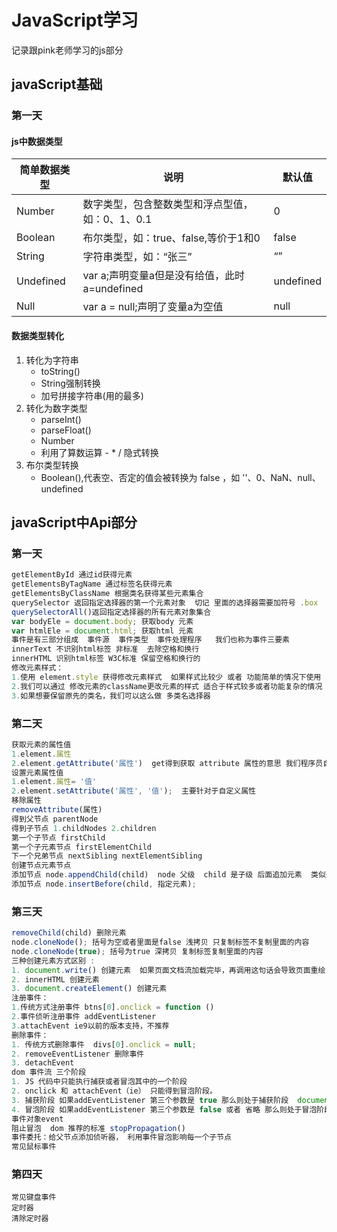 # JavaScript学习
记录跟pink老师学习的js部分

## javaScript基础 
### 第一天
#### js中数据类型

| 简单数据类型 | 说明                                            | 默认值    |
| ------------ | ----------------------------------------------- | --------- |
| Number       | 数字类型，包含整数类型和浮点型值，如：0、1、0.1 | 0         |
| Boolean      | 布尔类型，如：true、false,等价于1和0            | false     |
| String       | 字符串类型，如：“张三”                          | “”        |
| Undefined    | var a;声明变量a但是没有给值，此时a=undefined    | undefined |
| Null         | var a = null;声明了变量a为空值                  | null      |

#### 数据类型转化

1. 转化为字符串
   * toString()
   * String强制转换
   * 加号拼接字符串(用的最多)
2. 转化为数字类型
   * parseInt()
   * parseFloat()
   * Number
   * 利用了算数运算 - * / 隐式转换
3. 布尔类型转换
   * Boolean(),代表空、否定的值会被转换为 false ，如 ''、0、NaN、null、undefined

## javaScript中Api部分

### 第一天

```javascript
getElementById 通过id获得元素
getElementsByTagName 通过标签名获得元素
getElementsByClassName 根据类名获得某些元素集合
querySelector 返回指定选择器的第一个元素对象  切记 里面的选择器需要加符号 .box  #nav
querySelectorAll()返回指定选择器的所有元素对象集合
var bodyEle = document.body; 获取body 元素
var htmlEle = document.html; 获取html 元素
事件是有三部分组成  事件源  事件类型  事件处理程序   我们也称为事件三要素
innerText 不识别html标签 非标准  去除空格和换行
innerHTML 识别html标签 W3C标准 保留空格和换行的
修改元素样式：
1.使用 element.style 获得修改元素样式  如果样式比较少 或者 功能简单的情况下使用
2.我们可以通过 修改元素的className更改元素的样式 适合于样式较多或者功能复杂的情况
3.如果想要保留原先的类名，我们可以这么做 多类名选择器
```

### 第二天

```javascript
获取元素的属性值
1.element.属性
2.element.getAttribute('属性')  get得到获取 attribute 属性的意思 我们程序员自己添加的属性我们称为自定义属性 index
设置元素属性值
1.element.属性= '值'
2.element.setAttribute('属性', '值');  主要针对于自定义属性
移除属性
removeAttribute(属性)
得到父节点 parentNode
得到子节点 1.childNodes 2.children
第一个子节点 firstChild
第一个子元素节点 firstElementChild
下一个兄弟节点 nextSibling nextElementSibling
创建节点元素节点
添加节点 node.appendChild(child)  node 父级  child 是子级 后面追加元素  类似于数组中的push
添加节点 node.insertBefore(child, 指定元素);
```

### 第三天

```javascript
removeChild(child) 删除元素
node.cloneNode(); 括号为空或者里面是false 浅拷贝 只复制标签不复制里面的内容
node.cloneNode(true); 括号为true 深拷贝 复制标签复制里面的内容
三种创建元素方式区别 :
1. document.write() 创建元素  如果页面文档流加载完毕，再调用这句话会导致页面重绘
2. innerHTML 创建元素
3. document.createElement() 创建元素
注册事件：
1.传统方式注册事件 btns[0].onclick = function ()
2.事件侦听注册事件 addEventListener
3.attachEvent ie9以前的版本支持，不推荐
删除事件：
1. 传统方式删除事件  divs[0].onclick = null;
2. removeEventListener 删除事件
3. detachEvent
dom 事件流 三个阶段
1. JS 代码中只能执行捕获或者冒泡其中的一个阶段
2. onclick 和 attachEvent（ie） 只能得到冒泡阶段。
3. 捕获阶段 如果addEventListener 第三个参数是 true 那么则处于捕获阶段  document -> html -> body -> father -> son
4. 冒泡阶段 如果addEventListener 第三个参数是 false 或者 省略 那么则处于冒泡阶段  son -> father ->body -> html -> document
事件对象event
阻止冒泡  dom 推荐的标准 stopPropagation() 
事件委托：给父节点添加侦听器， 利用事件冒泡影响每一个子节点
常见鼠标事件
```

### 第四天

```
常见键盘事件
定时器
清除定时器
```

